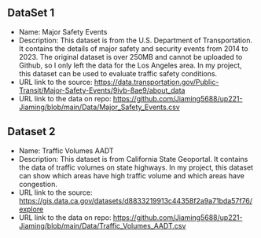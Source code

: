 ## DataSet 1
- Name: Major Safety Events
- Description: This dataset is from the U.S. Department of Transportation. It contains the details of major safety and security events from 2014 to 2023. The original dataset is over 250MB and cannot be uploaded to Github, so I only left the data for the Los Angeles area. In my project, this dataset can be used to evaluate traffic safety conditions. 
- URL link to the source: https://data.transportation.gov/Public-Transit/Major-Safety-Events/9ivb-8ae9/about_data
- URL link to the data on repo: https://github.com/Jiaming5688/up221-Jiaming/blob/main/Data/Major_Safety_Events.csv

## Dataset 2
- Name: Traffic Volumes AADT
- Description: This dataset is from California State Geoportal. It contains the data of traffic volumes on state highways. In my project, this dataset can show which areas have high traffic volume and which areas have congestion.
- URL link to the source: https://gis.data.ca.gov/datasets/d8833219913c44358f2a9a71bda57f76/explore
- URL link to the data on repo: https://github.com/Jiaming5688/up221-Jiaming/blob/main/Data/Traffic_Volumes_AADT.csv
